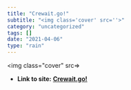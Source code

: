 ```yaml
---
title: "Crewait.go!"
subtitle: "<img class='cover' src=''>"
category: "uncategorized"
tags: []
date: "2021-04-06"
type: "rain"
---
```

<img class="cover" src=>


* **Link to site:** **[Crewait.go!](http://www.jonah.org/articles/crewait_go_.html)**